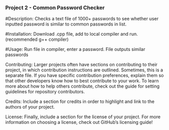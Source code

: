 ### Project 2 - Common Password Checker
#Description: 
  Checks a text file of 1000+ passwords to see whether user inputted password is similar to common passwords in list.
  
#Installation:
  Download .cpp file, add to local compiler and run. (recommended g++ compiler)
  
#Usage: 
  Run file in compiler, enter a password. File outputs similar passwords

Contributing: Larger projects often have sections on contributing to their project, in which contribution instructions are outlined. Sometimes, this is a separate file. If you have specific contribution preferences, explain them so that other developers know how to best contribute to your work. To learn more about how to help others contribute, check out the guide for setting guidelines for repository contributors.

Credits: Include a section for credits in order to highlight and link to the authors of your project.

License: Finally, include a section for the license of your project. For more information on choosing a license, check out GitHub’s licensing guide!
